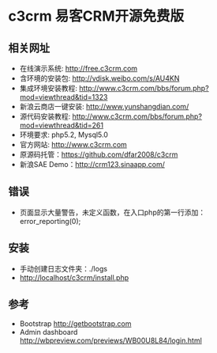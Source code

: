 # c3crm 易客CRM开源免费版

## 相关网址
- 在线演示系统: <http://free.c3crm.com>
- 含环境的安装包: <http://vdisk.weibo.com/s/AU4KN>
- 集成环境安装教程: <http://www.c3crm.com/bbs/forum.php?mod=viewthread&tid=1323>
- 新浪云商店一键安装: <http://www.yunshangdian.com/>
- 源代码安装教程: <http://www.c3crm.com/bbs/forum.php?mod=viewthread&tid=261>
- 环境要求: php5.2, Mysql5.0
- 官方网站: <http://www.c3crm.com>
- 原源码托管：<https://github.com/dfar2008/c3crm>
- 新浪SAE Demo：<http://crm123.sinaapp.com/>

## 错误
- 页面显示大量警告，未定义函数，在入口php的第一行添加：error_reporting(0);

## 安装
- 手动创建日志文件夹：./logs
- <http://localhost/c3crm/install.php>

## 参考
- Bootstrap <http://getbootstrap.com>
- Admin dashboard <http://wbpreview.com/previews/WB00U8L84/login.html>